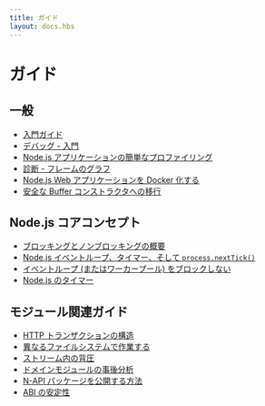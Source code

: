 ```yaml
---
title: ガイド
layout: docs.hbs
---
```


<!-- 
# Guides

## General

- [Getting Started Guide](getting-started-guide/)
- [Debugging - Getting Started](debugging-getting-started/)
- [Easy profiling for Node.js Applications](simple-profiling/)
- [Diagnostics - Flame Graphs](diagnostics-flamegraph/)
- [Dockerizing a Node.js web app](nodejs-docker-webapp/)
- [Migrating to safe Buffer constructors](buffer-constructor-deprecation/)

 -->
# ガイド

## 一般

- [入門ガイド](getting-started-guide/)
- [デバッグ - 入門](debugging-getting-started/)
- [Node.js アプリケーションの簡単なプロファイリング](simple-profiling/)
- [診断 - フレームのグラフ](diagnostics-flamegraph/)
- [Node.js Web アプリケーションを Docker 化する](nodejs-docker-webapp/)
- [安全な Buffer コンストラクタへの移行](buffer-constructor-deprecation/)


<!-- 
## Node.js core concepts

- [Overview of Blocking vs Non-Blocking](blocking-vs-non-blocking/)
- [The Node.js Event Loop, Timers, and `process.nextTick()`](event-loop-timers-and-nexttick/)
- [Don't Block the Event Loop (or the Worker Pool)](dont-block-the-event-loop/)
- [Timers in Node.js](timers-in-node/)

 -->
## Node.js コアコンセプト

- [ブロッキングとノンブロッキングの概要](blocking-vs-non-blocking/)
- [Node.js イベントループ、タイマー、そして `process.nextTick()`](event-loop-timers-and-nexttick/)
- [イベントループ (またはワーカープール) をブロックしない](dont-block-the-event-loop/)
- [Node.js のタイマー](timers-in-node/)


<!-- 
## Module-related guides

- [Anatomy of an HTTP Transaction](anatomy-of-an-http-transaction/)
- [Working with Different Filesystems](working-with-different-filesystems/)
- [Backpressuring in Streams](backpressuring-in-streams/)
- [Domain Module Postmortem](domain-postmortem/)
- [How to publish N-API package](publishing-napi-modules/)
- [ABI Stability](abi-stability/)

 -->
## モジュール関連ガイド

- [HTTP トランザクションの構造](anatomy-of-an-http-transaction/)
- [異なるファイルシステムで作業する](working-with-different-filesystems/)
- [ストリーム内の背圧](backpressuring-in-streams/)
- [ドメインモジュールの事後分析](domain-postmortem/)
- [N-API パッケージを公開する方法](publishing-napi-modules/)
- [ABI の安定性](abi-stability/)
